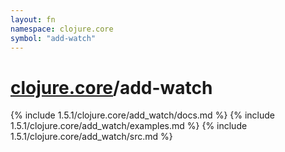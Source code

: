 ```yaml
---
layout: fn
namespace: clojure.core
symbol: "add-watch"
---
```


# [clojure.core](../)/add-watch

{% include 1.5.1/clojure.core/add_watch/docs.md %}
{% include 1.5.1/clojure.core/add_watch/examples.md %}
{% include 1.5.1/clojure.core/add_watch/src.md %}

